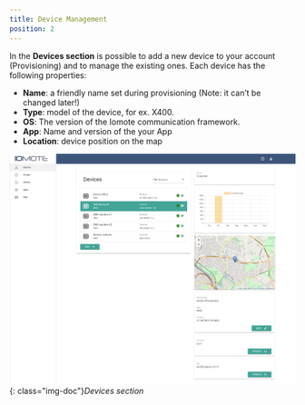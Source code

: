 ```yaml
---
title: Device Management
position: 2
---
```


In the **Devices section** is possible to add a new device to your account (Provisioning) and to manage the existing ones.
Each device has the following properties:
* **Name**: a friendly name set during provisioning (Note: it can’t be changed later!)
* **Type**: model of the device, for ex. X400.
* **OS**: The version of the Iomote communication framework.
* **App**: Name and version of the your App
* **Location**: device position on the map


![Devices](./images/devices.jpg){: class="img-doc"}*Devices section*

